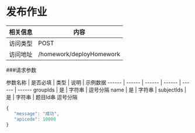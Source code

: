 # 发布作业
 相关信息 | 内容
 ------ | ------
 访问类型 | POST
 访问地址 | /homework/deployHomework

###请求参数

 参数名称 | 是否必填 | 类型 | 说明 | 示例数据
 ------ | ------ | ------ | ------ | ------ | ------
 groupIds | 是 | 字符串 | 逗号分隔
 name | 是 | 字符串 | 
 subjectIds | 是 | 字符串 | 题目Id串 逗号分隔
 
 ```javascript
{
    "message": "成功",
    "apicode": 10000
}
